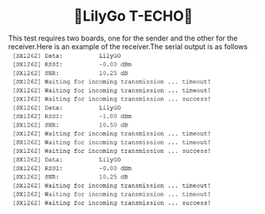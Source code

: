 <h1 align = "center">🌟LilyGo T-ECHO🌟</h1>

This test requires two boards, one for the sender and the other for the receiver.Here is an example of the receiver.The serial output is as follows
![](../../../image/lora_rx.png)
